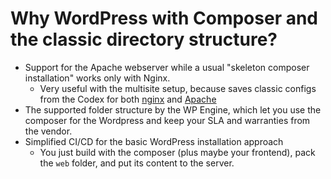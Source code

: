 # Why WordPress with Composer and the classic directory structure?
* Support for the Apache webserver while a usual "skeleton composer installation" works only with Nginx.
    * Very useful with the multisite setup, because saves classic configs from the Codex for both [nginx](https://wordpress.org/support/article/nginx/) and [Apache](https://wordpress.org/support/article/htaccess/)
* The supported folder structure by the WP Engine, which let you use the composer for the Wordpress and keep your SLA and warranties from the vendor.
* Simplified CI/CD for the basic WordPress installation approach
    * You just build with the composer (plus maybe your frontend), pack the `web` folder, and put its content to the server.
